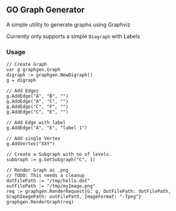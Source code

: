 ## GO Graph Generator

A simple utility to generate graphs using Graphviz

Currently only supports a simple `Diagraph` with Labels


### Usage

```golang
// Create Graph
var g graphgen.Graph
digraph := graphgen.NewDigraph()
g = digraph

// Add Edges
g.AddEdge("A", "B", "")
g.AddEdge("A", "C", "")
g.AddEdge("C", "F", "")
g.AddEdge("C", "E", "")

// Add Edge with label
g.AddEdge("A", "E", "label 1")

// Add single Vertex
g.AddVertex("XXY")

// Create a Subgraph with no of levels.
subGraph := g.GetSubgraph("C", 1)

// Render Graph as .png
// TODO: This needs a cleanup
dotFilePath := "/tmp/hello.dot"
outFilePath := "/tmp/myImage.png"
req := graphgen.RenderRequest{G: g, DotFilePath: dotFilePath, GraphImagePath: outFilePath, ImageFormat: "-Tpng"}
graphgen.RenderGraph(req)

```